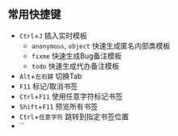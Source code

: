 ## 常用快捷键
- `Ctrl`+`J` 插入实时模板
  - `anonymous`, `object` 快速生成匿名内部类模板
  - `fixme` 快速生成Bug备注模板
  - `todo` 快速生成代办备注模板
- `Alt`+`左右键` 切换Tab
- `F11` 标记/取消书签
- `Ctrl`+`F11` 使用任意字符标记书签
- `Shift`+`F11` 预览所有书签
- `Ctrl`+`任意字符` 跳转到指定书签位置
- ``